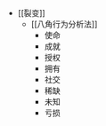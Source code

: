 - [[裂变]]
    - [[八角行为分析法]]
        - 使命
        - 成就
        - 授权
        - 拥有
        - 社交
        - 稀缺
        - 未知
        - 亏损

